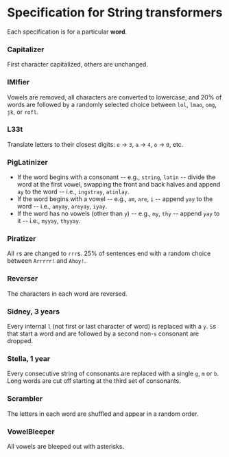 Specification for String transformers
===

Each specification is for a particular **word**.

### Capitalizer

First character capitalized, others are unchanged.

### IMIfier

Vowels are removed, all characters are converted to lowercase, and 20% of words are followed by a randomly selected choice between `lol`, `lmao`, `omg`, `jk`, or `rofl`.

### L33t

Translate letters to their closest digits: `e` -> `3`, `a` -> `4`, `o` -> `0`, etc.

### PigLatinizer

 * If the word begins with a consonant -- e.g., `string`, `latin` -- divide the word at the first vowel, swapping the front and back halves and append `ay` to the word -- i.e., `ingstray`, `atinlay`.
 * If the word begins with a vowel -- e.g., `am`, `are`, `i` -- append `yay` to the word -- i.e., `amyay`, `areyay`, `iyay`.
 * If the word has no vowels (other than `y`) -- e.g., `my`, `thy` -- append `yay` to it -- i.e., `myyay`, `thyyay`.

### Piratizer

All `r`s are changed to `rrr`s. 25% of sentences end with a random choice between `Arrrrr!` and `Ahoy!`.

### Reverser

The characters in each word are reversed.

### Sidney, 3 years

Every internal `l` (not first or last character of word) is replaced with a `y`. `S`s that start a word and are followed by a second non-`s` consonant are dropped.

### Stella, 1 year

Every consecutive string of consonants are replaced with a single `g`, `m` or `b`. Long words are cut off starting at the third set of consonants.

### Scrambler

The letters in each word are shuffled and appear in a random order.

### VowelBleeper

All vowels are bleeped out with asterisks.





